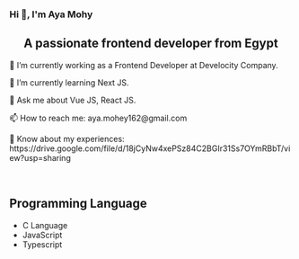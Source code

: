 ### Hi 👋, I'm Aya Mohy

<h2 align="center"> A passionate frontend developer from Egypt</h2>
<p>🔭 I’m currently working as a Frontend Developer at Develocity Company.</p>
<p>🌱 I’m currently learning Next JS.</p>
<p>💬 Ask me about Vue JS, React JS.</p>
<p>📫 How to reach me: aya.mohey162@gmail.com</p>
<p>📄 Know about my experiences: https://drive.google.com/file/d/18jCyNw4xePSz84C2BGIr31Ss7OYmRBbT/view?usp=sharing</p>
<br/>
<h2>Programming Language </h2>
<ul>
  <li>C Language </li>
  <li>JavaScript </li>
  <li>Typescript </li>
</ul>
